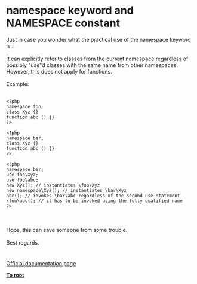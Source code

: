# namespace keyword and __NAMESPACE__ constant



Just in case you wonder what the practical use of the namespace keyword is...<br><br>It can explicitly refer to classes from the current namespace regardless of possibly "use"d classes with the same name from other namespaces. However, this does not apply for functions.<br><br>Example:<br><br>

```
<?php
namespace foo;
class Xyz {}
function abc () {}
?>
```




```
<?php
namespace bar;
class Xyz {}
function abc () {}
?>
```




```
<?php
namespace bar;
use foo\Xyz;
use foo\abc;
new Xyz(); // instantiates \foo\Xyz
new namespace\Xyz(); // instantiates \bar\Xyz
abc(); // invokes \bar\abc regardless of the second use statement
\foo\abc(); // it has to be invoked using the fully qualified name
?>
```
<br><br>Hope, this can save someone from some trouble.<br><br>Best regards.  

#

[Official documentation page](https://www.php.net/manual/en/language.namespaces.nsconstants.php)

**[To root](/README.md)**